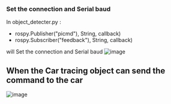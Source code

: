 
### Set the connection and Serial baud
In object_detecter.py :

  - rospy.Publisher("picmd"), String, callback)
  - rospy.Subscriber("feedback"), String, callback)

will Set the connection and Serial baud
![image](https://github.com/CTHMIT/RaspberryPi4B-ROS-Noetic-Arduino/assets/107465888/3485f5e7-4dfe-45a9-8fbb-c304cdac3a23)

## When the Car tracing object can send the command to the car
![image](https://github.com/CTHMIT/RaspberryPi4B-ROS-Noetic-Arduino/assets/107465888/92870fbc-d7ec-4d48-a3ed-e2ee5c74bbb8)

